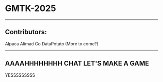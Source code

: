 # GMTK-2025

---

## Contributors:
Alpaca
Alimad Co
DataPotato
(More to come?) 

---
AAAAHHHHHHHH CHAT LET'S MAKE A GAME 
---
YESSSSSSSSS
